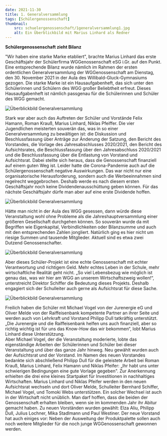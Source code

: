 ```yaml
---
date: 2021-11-30
title: 1. Generalversammlung
tags: [Schülergenossenschaft]
thumbnail:
    src: schuelergenossenschaft/1generalversammlung1.jpg
    alt: Ein Überblickbild mit Marius Linhard als Redner
---
```


**Schülergenossenschaft zieht Bilanz**

"Wir haben eine starke Marke etabliert", brachte Marius Linhard das erste Geschäftsjahr der Schülerfirma WGGenossenschaft eSG i.Gr. auf den Punkt. Eine entsprechende Bilanz wurde nämlich im Rahmen der ersten ordentlichen Generalversammlung der WGGenossenschaft am Dienstag, den 30. November 2021 in der Aula des Willibald-Gluck-Gymnasiums gezogen. Die starke Marke ist ein Hausaufgabenheft, das sich unter den Schülerinnen und Schülern des WGG großer Beliebtheit erfreut. Dieses Hausaufgabenheft ist nämlich passgenau für die Schülerinnen und Schüler des WGG gemacht. 

![Überblickbild Generalversammlung](/images/schuelergenossenschaft/1generalversammlung1.jpg)

Stark war aber auch das Auftreten der Schüler und Vorstände Felix Hamann, Roman Krauß, Marius Linhard, Niklas Pfeiffer. Die vier Jugendlichen meisterten souverän das, was in so einer Generalversammlung zu bewältigen ist: die Diskussion und Beschlussfassung über Anträge zur Änderung der Satzung, den Bericht des Vorstandes, die Vorlage des Jahresabschlusses 2020/2021, den Bericht des Aufsichtsrates, die Beschlussfassung über den Jahresabschluss 2020/2021 und die Beschlussfassung über die Entlastung von Vorstand und Aufsichtsrat. Dabei stellte sich heraus, dass die Genossenschaft finanziell auf einem guten Weg ist. Leider hatte die Corona-Pandemie auch auf die Schülergenossenschaft negative Auswirkungen. Das war nicht nur eine organisatorische Herausforderung, sondern auch die Werbeeinnahmen sind regelrecht weggebrochen. Deshalb werde es nach diesem ersten Geschäftsjahr noch keine Dividendenausschüttung geben können. Für das nächste Geschäftsjahr dürfe man aber auf eine erste Dividende hoffen.


![Überblickbild Generalversammlung](/images/schuelergenossenschaft/1generalversammlung2.jpg)

Hätte man nicht in der Aula des WGG gesessen, dann würde diese Veranstaltung wohl ohne Probleme als die Jahreshauptversammlung einer größeren Gesellschaft durchgehen können. So souverän wurde da mit Begriffen wie Eigenkapital, Verbindlichkeiten oder Bilanzsumme und auch mit den entsprechenden Zahlen jongliert. Natürlich ging es hier nicht um riesige Summen und tausende Mitglieder. Aktuell sind es etwa zwei Dutzend Genossenschafter. 


![Überblickbild Generalversammlung](/images/schuelergenossenschaft/1generalversammlung3.jpg)

Aber dieses Schüler-Projekt ist eine echte Genossenschaft mit echter Verantwortung und richtigem Geld. Mehr echtes Leben in der Schule, mehr wirtschaftliche Realität geht nicht. „So viel Lebensbezug wie möglich ist genau das, was wir hier am WGG an unserem Wirtschaftszweig wollen!“, unterstreicht Direktor Schiffer die Bedeutung dieses Projekts. Deshalb engagiert sich der Schulleiter auch gerne als Aufsichtsrat für diese Sache.


![Überblickbild Generalversammlung](/images/schuelergenossenschaft/1generalversammlung4.jpg)

Freilich haben die Schüler mit Michael Vogel von der Jurenergie eG und Oliver Melde von der Raiffeisenbank kompetente Partner an ihrer Seite und werden auch von Lehrkraft und Vorstand Philipp Dull tatkräftig unterstützt. „Die Jurenergie und die Raiffeisenbank helfen uns auch finanziell, aber so richtig wichtig ist für uns das Know-How das wir bekommen“, lobt Marius Linhard diese Unterstützung.  
Aber Michael Vogel, der die Veranstaltung moderierte, lobte das eigenständige Arbeiten der Schülerinnen und Schüler bei dieser Veranstaltung und über das ganze Jahr hinweg. 
Neu gewählt wurden auch der Aufsichtsrat und der Vorstand. Im Namen des neuen Vorstandes bedankte sich abschließend Philipp Dull für die geleistete Arbeit bei Roman Krauß, Marius Linhard, Felix Hamann und Niklas Pfeifer: „Ihr habt uns unter schwierigen Bedingungen eine gute Vorlage gegeben". Zur Anerkennung erhielten die drei eine kleines Startpaket für Investitionen in nachhaltiges Wirtschaften. Marius Linhard und Niklas Pfeifer werden in den neuen Aufsichtsrat wechseln und dort Oliver Melde, Schulleiter Bernhard Schiffer, Michael Vogel, und Tomoki Webs unterstützen. Ein solcher Wechsel ist auch in der Wirtschaft nicht unüblich. Man darf hoffen, dass die beiden der Genossenschaft erhalten bleiben, wenn sie im kommenden Jahr ihr Abitur gemacht haben. Zu neuen Vorständen wurden gewählt: Elza Aliu, Philipp Dull, Julius Lochner, Mika Stadlmann und Paul Westiner. Der neue Vorstand hat auch einiges vor: Neben der Ausweitung der Produktpalette sollen auch noch weitere Mitglieder für die noch junge WGGenossenschaft gewonnen werden. 

